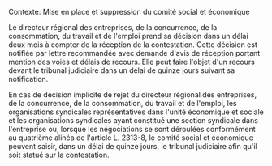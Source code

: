Contexte: Mise en place et suppression du comité social et économique

Le directeur régional des entreprises, de la concurrence, de la consommation, du travail et de l'emploi prend sa décision dans un délai deux mois à compter de la réception de la contestation. Cette décision est notifiée par lettre recommandée avec demande d'avis de réception portant mention des voies et délais de recours. Elle peut faire l'objet d'un recours devant le tribunal judiciaire dans un délai de quinze jours suivant sa notification.

En cas de décision implicite de rejet du directeur régional des entreprises, de la concurrence, de la consommation, du travail et de l'emploi, les organisations syndicales représentatives dans l'unité économique et sociale et les organisations syndicales ayant constitué une section syndicale dans l'entreprise ou, lorsque les négociations se sont déroulées conformément au quatrième alinéa de l'article L. 2313-8, le comité social et économique peuvent saisir, dans un délai de quinze jours, le tribunal judiciaire afin qu'il soit statué sur la contestation.